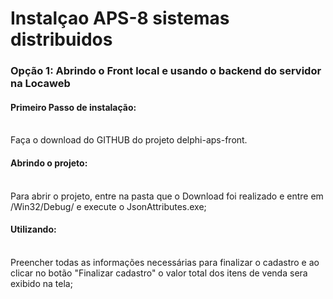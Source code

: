 <h1> Instalçao APS-8 sistemas distribuidos</h1>
</hr>
<h3> Opção 1: Abrindo o Front local e usando o backend do servidor na Locaweb</b> 

<h4>Primeiro Passo de instalação: </h4>
<br>Faça o download do GITHUB do projeto delphi-aps-front.

<h4>Abrindo o projeto:</h4>
<br>Para abrir o projeto, entre na pasta que o Download foi realizado e entre em /Win32/Debug/ e execute o JsonAttributes.exe;

<h4>Utilizando: </h4>
<br>Preencher todas as informações necessárias para finalizar o cadastro e ao clicar no botão "Finalizar cadastro" o valor total dos itens de venda sera exibido na tela;


